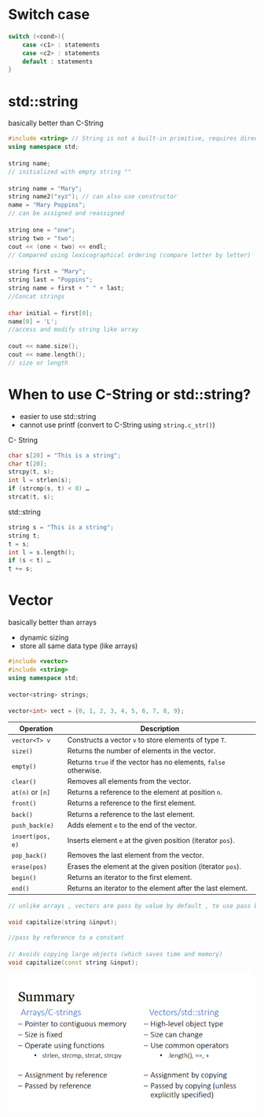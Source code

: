# Switch case

```cpp
switch (<cond>){
    case <c1> : statements
    case <c2> : statements
    default : statements
}
```

# std::string

basically better than C-String

```cpp
#include <string> // String is not a built-in primitive, requires directive
using namespace std;

string name;
// initialized with empty string ""

string name = "Mary";
string name2("xyz"); // can also use constructor
name = "Mary Poppins";
// can be assigned and reassigned

string one = "one";
string two = "two";
cout << (one < two) << endl;
// Compared using lexicographical ordering (compare letter by letter)

string first = "Mary";
string last = "Poppins";
string name = first + " " + last;
//Concat strings

char initial = first[0];
name[0] = 'L';
//access and modify string like array

cout << name.size();
cout << name.length();
// size or length

```

# When to use C-String or std::string?

- easier to use std::string
- cannot use printf (convert to C-String using `string.c_str()`)

C- String

```cpp
char s[20] = "This is a string";
char t[20];
strcpy(t, s);
int l = strlen(s);
if (strcmp(s, t) < 0) …
strcat(t, s);
```

std::string

```cpp
string s = "This is a string";
string t;
t = s;
int l = s.length();
if (s < t) …
t += s;
```

# Vector

basically better than arrays

- dynamic sizing
- store all same data type (like arrays)

```cpp
#include <vector>
#include <string>
using namespace std;

vector<string> strings;

vector<int> vect = {0, 1, 2, 3, 4, 5, 6, 7, 8, 9};

```

| **Operation**    | **Description**                                                  |
| ---------------- | ---------------------------------------------------------------- |
| `vector<T> v`    | Constructs a vector `v` to store elements of type `T`.           |
| `size()`         | Returns the number of elements in the vector.                    |
| `empty()`        | Returns `true` if the vector has no elements, `false` otherwise. |
| `clear()`        | Removes all elements from the vector.                            |
| `at(n)` or `[n]` | Returns a reference to the element at position `n`.              |
| `front()`        | Returns a reference to the first element.                        |
| `back()`         | Returns a reference to the last element.                         |
| `push_back(e)`   | Adds element `e` to the end of the vector.                       |
| `insert(pos, e)` | Inserts element `e` at the given position (iterator `pos`).      |
| `pop_back()`     | Removes the last element from the vector.                        |
| `erase(pos)`     | Erases the element at the given position (iterator `pos`).       |
| `begin()`        | Returns an iterator to the first element.                        |
| `end()`          | Returns an iterator to the element after the last element.       |

```cpp
// unlike arrays , vectors are pass by value by default , to use pass by reference , need to explicitly do it

void capitalize(string &input);
```

```cpp
//pass by reference to a constant

// Avoids copying large objects (which saves time and memory)
void capitalize(const string &input);
```

![alt text](image.png)
